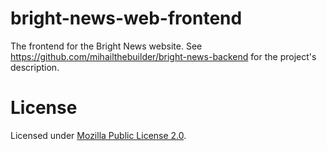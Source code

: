 # bright-news-web-frontend
The frontend for the Bright News website. See https://github.com/mihailthebuilder/bright-news-backend for the project's description.
# License
Licensed under [Mozilla Public License 2.0](LICENSE).
